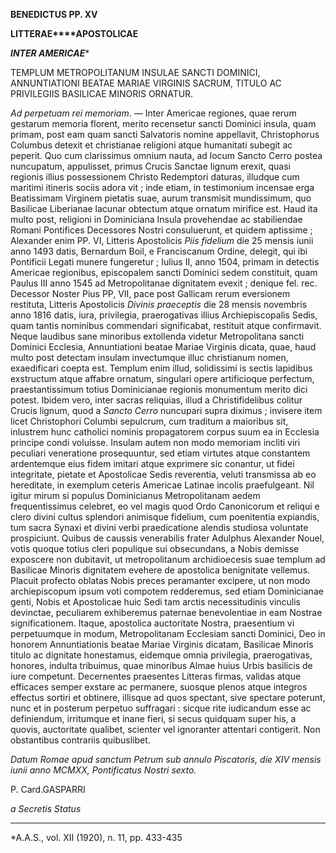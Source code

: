 **BENEDICTUS PP. XV**

**LITTERAE****APOSTOLICAE**

***INTER AMERICAE****

TEMPLUM METROPOLITANUM INSULAE SANCTI DOMINICI, ANNUNTIATIONI BEATAE MARIAE VIRGINIS SACRUM, TITULO AC PRIVILEGIIS BASILICAE MINORIS ORNATUR.

*Ad perpetuam rei memoriam*. — Inter Americae regiones, quae rerum gestarum memoria florent, merito recensetur sancti Dominici insula, quam primam, post eam quam sancti Salvatoris nomine appellavit, Christophorus Columbus detexit et christianae religioni atque humanitati subegit ac peperit. Quo cum clarissimus omnium nauta, ad locum Sancto Cerro postea nuncupatum, appulisset, primus Crucis Sanctae lignum erexit, quasi regionis illius possessionem Christo Redemptori daturas, illudque cum maritimi itineris sociis adora vit ; inde etiam, in testimonium incensae erga Beatissimam Virginem pietatis suae, aurum transmisit mundissimum, quo Basilicae Liberianae lacunar obtectum atque ornatum mirifice est. Haud ita multo post, religioni in Dominiciana Insula provehendae ac stabiliendae Romani Pontifices Decessores Nostri consuluerunt, et quidem aptissime ; Alexander enim PP. VI, Litteris Apostolicis *Piis fidelium* die 25 mensis iunii anno 1493 datis, Bernardum Boil, e Franciscanum Ordine, delegit, qui ibi Pontificii Legati munere fungeretur ; Iulius II, anno 1504, primam in detectis Americae regionibus, episcopalem sancti Dominici sedem constituit, quam Paulus III anno 1545 ad Metropolitanae dignitatem evexit ; denique fel. rec. Decessor Noster Pius PP, VII, pace post Gallicam rerum eversionem restituta, Litteris Apostolicis *Divinis praeceptis* die 28 mensis novembris anno 1816 datis, iura, privilegia, praerogativas illius Archiepiscopalis Sedis, quam tantis nominibus commendari significabat, restituit atque confirmavit. Neque laudibus sane minoribus extollenda videtur Metropolitana sancti Dominici Ecclesia, Annuntiationi beatae Mariae Virginis dicata, quae, haud multo post detectam insulam invectumque illuc christianum nomen, exaedificari coepta est. Templum enim illud, solidissimi is sectis lapidibus exstructum atque affabre ornatum, singulari opere artificioque perfectum, praestantissimum totius Dominicianae regionis monumentum merito dici potest. Ibidem vero, inter sacras reliquias, illud a Christifidelibus colitur Crucis lignum, quod a *Sancto Cerro* nuncupari supra diximus ; invisere item licet Christophori Columbi sepulcrum, cum traditum a maioribus sit, inlustrem hunc catholici nominis propagatorem corpus suum ea in Ecclesia principe condi voluisse. Insulam autem non modo memoriam incliti viri peculiari veneratione prosequuntur, sed etiam virtutes atque constantem ardentemque eius fidem imitari atque exprimere sic conantur, ut fidei integritate, pietate et Apostolicae Sedis reverentia, veluti transmissa ab eo hereditate, in exemplum ceteris Americae Latinae incolis praefulgeant. Nil igitur mirum si populus Dominicianus Metropolitanam aedem frequentissimus celebret, eo vel magis quod Ordo Canonicorum et reliqui e clero divini cultus splendori animisque fidelium, cum poenitentia expiandis, tum sacra Synaxi et divini verbi praedicatione alendis studiosa voluntate prospiciunt. Quibus de caussis venerabilis frater Adulphus Alexander Nouel, votis quoque totius cleri populique sui obsecundans, a Nobis demisse exposcere non dubitavit, ut metropolitanum archidioecesis suae templum ad Basilicae Minoris dignitatem evehere de apostolica benignitate vellemus. Placuit profecto oblatas Nobis preces peramanter excipere, ut non modo archiepiscopum ipsum voti compotem redderemus, sed etiam Dominicianae genti, Nobis et Apostolicae huic Sedi tam arctis necessitudinis vinculis devinctae, peculiarem exhiberemus paternae benevolentiae in eam Nostrae significationem. Itaque, apostolica auctoritate Nostra, praesentium vi perpetuumque in modum, Metropolitanam Ecclesiam sancti Dominici, Deo in honorem Annuntiationis beatae Mariae Virginis dicatam, Basilicae Minoris titulo ac dignitate honestamus, eidemque omnia privilegia, praerogativas, honores, indulta tribuimus, quae minoribus Almae huius Urbis basilicis de iure competunt. Decernentes praesentes Litteras firmas, validas atque efficaces semper exstare ac permanere, suosque plenos atque integros effectus sortiri et obtinere, illisque ad quos spectant, sive spectare poterunt, nunc et in posterum perpetuo suffragari : sicque rite iudicandum esse ac definiendum, irritumque et inane fieri, si secus quidquam super his, a quovis, auctoritate qualibet, scienter vel ignoranter attentari contigerit. Non obstantibus contrariis quibuslibet.

*Datum Romae apud sanctum Petrum sub annulo Piscatoris, die XIV mensis iunii anno MCMXX, Pontificatus Nostri sexto.*

P. Card.GASPARRI

*a Secretis Status*

* * *

*A.A.S., vol. XII (1920), n. 11, pp. 433-435